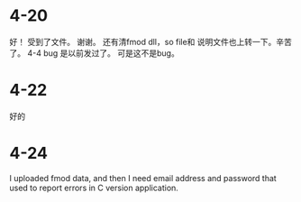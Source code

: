 # 4-20
好！ 受到了文件。 谢谢。 还有清fmod dll，so file和 说明文件也上转一下。辛苦了。
4-4 bug 是以前发过了。 可是这不是bug。

# 4-22
好的

# 4-24
I uploaded fmod data, and then I need email address and password that used to report errors in C version application.
